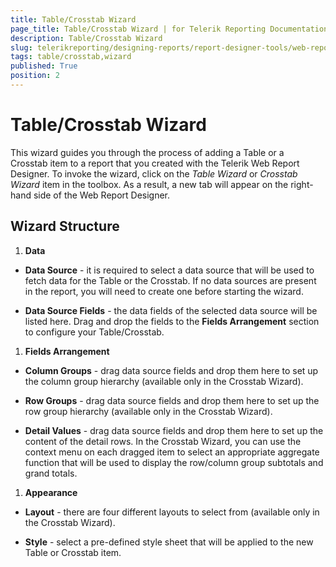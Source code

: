 ```yaml
---
title: Table/Crosstab Wizard
page_title: Table/Crosstab Wizard | for Telerik Reporting Documentation
description: Table/Crosstab Wizard
slug: telerikreporting/designing-reports/report-designer-tools/web-report-designer/tools/table/crosstab-wizard
tags: table/crosstab,wizard
published: True
position: 2
---
```


# Table/Crosstab Wizard



This wizard guides you through the process of adding a Table or a Crosstab item to a report that you created with the         Telerik Web Report Designer.         To invoke the wizard, click on the *Table Wizard* or *Crosstab Wizard* item in the toolbox.         As a result, a new tab will appear on the right-hand side of the Web Report Designer.       

## Wizard Structure

1. __Data__

* __Data Source__ - it is required to select a data source that will be used to fetch data for the Table or the Crosstab. If no data sources                   are present in the report, you will need to create one before starting the wizard.                 

* __Data Source Fields__ - the data fields of the selected data source will be listed here. Drag and drop the fields to the                   __Fields Arrangement__ section to configure your Table/Crosstab.                 

1. __Fields Arrangement__

* __Column Groups__ - drag data source fields and drop them here to set up the column group hierarchy (available only in the Crosstab Wizard).                 

* __Row Groups__ - drag data source fields and drop them here to set up the row group hierarchy (available only in the Crosstab Wizard).                 

* __Detail Values__ - drag data source fields and drop them here to set up the content of the detail rows.                 In the Crosstab Wizard, you can use the context menu on each dragged item to select an appropriate aggregate function                   that will be used to display the row/column group subtotals and grand totals.                 

1. __Appearance__

* __Layout__ - there are four different layouts to select from (available only in the Crosstab Wizard).                 

* __Style__ - select a pre-defined style sheet that will be applied to the new Table or Crosstab item.                 
